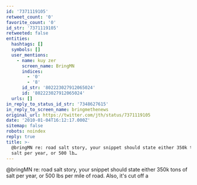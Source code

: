 ```yaml
---
id: '7371119105'
retweet_count: '0'
favorite_count: '0'
id_str: '7371119105'
retweeted: false
entities:
  hashtags: []
  symbols: []
  user_mentions:
    - name: kuy zer
      screen_name: BringMN
      indices:
        - '0'
        - '8'
      id_str: '802223027912065024'
      id: '802223027912065024'
  urls: []
in_reply_to_status_id_str: '7348627615'
in_reply_to_screen_name: bringmethenews
original_url: https://twitter.com/jth/status/7371119105
date: '2010-01-04T16:12:17.000Z'
sitemap: false
robots: noindex
reply: true
title: >-
  @bringMN re: road salt story, your snippet should state either 350k tons of
  salt per year, or 500 lb…
---
```


@bringMN re: road salt story, your snippet should state either 350k tons of salt per year, or 500 lbs per mile of road. Also, it's cut off a